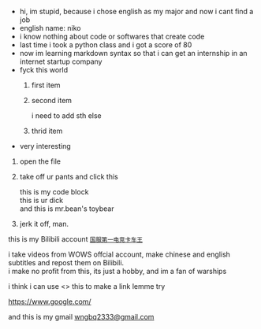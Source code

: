 - hi, im stupid, because i chose english as my major and now i cant find a job
- english name: niko
- i know nothing about code or softwares that create code
- last time i took a python class and i got a score of 80
- now im learning markdown syntax so that i can get an internship in an internet startup company
- fyck this world
  1. first item
  2. second item
     
      i need to add sth else
     
  3. thrid item
- very interesting
1. open the file
2. take off ur pants and click this

    this is my code block  
    this is ur dick  
    and this is mr.bean's toybear
3. jerk it off, man.

this is my Bilibili account [`国服第一电竞卡车王`](https://space.bilibili.com/321958522?spm_id_from=333.1007.0.0 "dont click it it s got virus implanted in this link")

i take videos from WOWS offcial account, make chinese and english subtitles and repost them on Bilibili.  
i make no profit from this, its just a hobby, and im a fan of warships  

i think i can use <> this to make a link lemme try  

<https://www.google.com/>  

and this is my gmail <wngbq2333@gmail.com>


